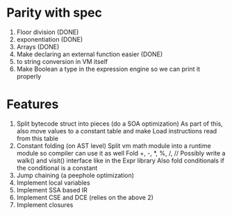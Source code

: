 # Parity with spec

1. Floor division (DONE)
1. exponentiation (DONE)
1. Arrays (DONE)
1. Make declaring an external function easier (DONE)
1. to string conversion in VM itself
1. Make Boolean a type in the expression engine so we can print it properly

# Features

1. Split bytecode struct into pieces (do a SOA optimization)
   As part of this, also move values to a constant table and make Load instructions read from this table
1. Constant folding (on AST level)
   Split vm math module into a runtime module so compiler can use it as well
   Fold +, -, \*, %, /, //
   Possibly write a walk() and visit() interface like in the Expr library
   Also fold conditionals if the conditional is a constant
1. Jump chaining (a peephole optimization)
1. Implement local variables
1. Implement SSA based IR
1. Implement CSE and DCE (relies on the above 2)
1. Implement closures
